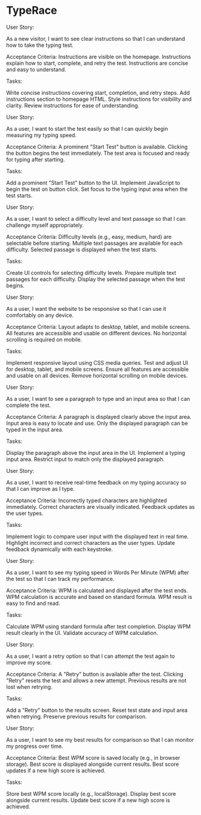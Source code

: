 # TypeRace
User Story: 

As a new visitor, I want to see clear instructions so that I can understand how to take the typing test.

Acceptance Criteria:
Instructions are visible on the homepage.
Instructions explain how to start, complete, and retry the test.
Instructions are concise and easy to understand.

Tasks:

Write concise instructions covering start, completion, and retry steps.
Add instructions section to homepage HTML.
Style instructions for visibility and clarity.
Review instructions for ease of understanding.

User Story: 

As a user, I want to start the test easily so that I can quickly begin measuring my typing speed.

Acceptance Criteria:
A prominent "Start Test" button is available.
Clicking the button begins the test immediately.
The test area is focused and ready for typing after starting.

Tasks:

Add a prominent "Start Test" button to the UI.
Implement JavaScript to begin the test on button click.
Set focus to the typing input area when the test starts.


User Story:

As a user, I want to select a difficulty level and text passage so that I can challenge myself appropriately.

Acceptance Criteria:
Difficulty levels (e.g., easy, medium, hard) are selectable before starting.
Multiple text passages are available for each difficulty.
Selected passage is displayed when the test starts.

Tasks:

Create UI controls for selecting difficulty levels.
Prepare multiple text passages for each difficulty.
Display the selected passage when the test begins.


User Story: 

As a user, I want the website to be responsive so that I can use it comfortably on any device.

Acceptance Criteria:
Layout adapts to desktop, tablet, and mobile screens.
All features are accessible and usable on different devices.
No horizontal scrolling is required on mobile.

Tasks:

Implement responsive layout using CSS media queries.
Test and adjust UI for desktop, tablet, and mobile screens.
Ensure all features are accessible and usable on all devices.
Remove horizontal scrolling on mobile devices.

User Story: 

As a user, I want to see a paragraph to type and an input area so that I can complete the test.

Acceptance Criteria:
A paragraph is displayed clearly above the input area.
Input area is easy to locate and use.
Only the displayed paragraph can be typed in the input area.

Tasks:

Display the paragraph above the input area in the UI.
Implement a typing input area.
Restrict input to match only the displayed paragraph.


User Story: 

As a user, I want to receive real-time feedback on my typing accuracy so that I can improve as I type.

Acceptance Criteria:
Incorrectly typed characters are highlighted immediately.
Correct characters are visually indicated.
Feedback updates as the user types.

Tasks:

Implement logic to compare user input with the displayed text in real time.
Highlight incorrect and correct characters as the user types.
Update feedback dynamically with each keystroke.


User Story: 

As a user, I want to see my typing speed in Words Per Minute (WPM) after the test so that I can track my performance.

Acceptance Criteria:
WPM is calculated and displayed after the test ends.
WPM calculation is accurate and based on standard formula.
WPM result is easy to find and read.

Tasks:

Calculate WPM using standard formula after test completion.
Display WPM result clearly in the UI.
Validate accuracy of WPM calculation.


User Story: 

As a user, I want a retry option so that I can attempt the test again to improve my score.

Acceptance Criteria:
A "Retry" button is available after the test.
Clicking "Retry" resets the test and allows a new attempt.
Previous results are not lost when retrying.

Tasks:

Add a "Retry" button to the results screen.
Reset test state and input area when retrying.
Preserve previous results for comparison.


User Story: 

As a user, I want to see my best results for comparison so that I can monitor my progress over time.

Acceptance Criteria:
Best WPM score is saved locally (e.g., in browser storage).
Best score is displayed alongside current results.
Best score updates if a new high score is achieved.

Tasks:

Store best WPM score locally (e.g., localStorage).
Display best score alongside current results.
Update best score if a new high score is achieved.